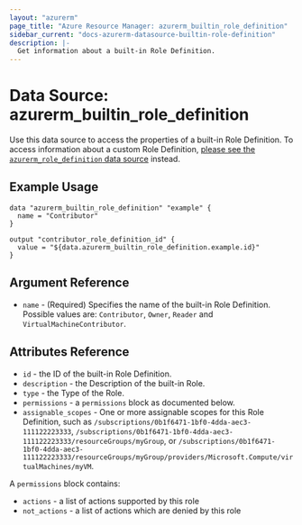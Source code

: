 ```yaml
---
layout: "azurerm"
page_title: "Azure Resource Manager: azurerm_builtin_role_definition"
sidebar_current: "docs-azurerm-datasource-builtin-role-definition"
description: |-
  Get information about a built-in Role Definition.
---
```


# Data Source: azurerm_builtin_role_definition

Use this data source to access the properties of a built-in Role Definition. To access information about a custom Role Definition, [please see the `azurerm_role_definition` data source](role_definition.html) instead.

## Example Usage

```hcl
data "azurerm_builtin_role_definition" "example" {
  name = "Contributor"
}

output "contributor_role_definition_id" {
  value = "${data.azurerm_builtin_role_definition.example.id}"
}
```

## Argument Reference

* `name` - (Required) Specifies the name of the built-in Role Definition. Possible values are: `Contributor`, `Owner`, `Reader` and `VirtualMachineContributor`.


## Attributes Reference

* `id` - the ID of the built-in Role Definition.
* `description` - the Description of the built-in Role.
* `type` - the Type of the Role.
* `permissions` - a `permissions` block as documented below.
* `assignable_scopes` - One or more assignable scopes for this Role Definition, such as `/subscriptions/0b1f6471-1bf0-4dda-aec3-111122223333`, `/subscriptions/0b1f6471-1bf0-4dda-aec3-111122223333/resourceGroups/myGroup`, or `/subscriptions/0b1f6471-1bf0-4dda-aec3-111122223333/resourceGroups/myGroup/providers/Microsoft.Compute/virtualMachines/myVM`.

A `permissions` block contains:

* `actions` - a list of actions supported by this role
* `not_actions` - a list of actions which are denied by this role
